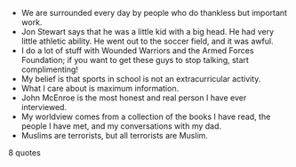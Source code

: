  - We are surrounded every day by people who do thankless but important work.
 - Jon Stewart says that he was a little kid with a big head. He had very little athletic ability. He went out to the soccer field, and it was awful.
 - I do a lot of stuff with Wounded Warriors and the Armed Forces Foundation; if you want to get these guys to stop talking, start complimenting!
 - My belief is that sports in school is not an extracurricular activity.
 - What I care about is maximum information.
 - John McEnroe is the most honest and real person I have ever interviewed.
 - My worldview comes from a collection of the books I have read, the people I have met, and my conversations with my dad.
 - Muslims are terrorists, but all terrorists are Muslim.

8 quotes